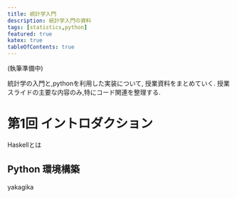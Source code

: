 ```yaml
---
title: 統計学入門
description: 統計学入門の資料
tags: [statistics,python]
featured: true
katex: true
tableOfContents: true
---
```


(執筆準備中)

統計学の入門と,pythonを利用した実装について,
授業資料をまとめていく.
授業スライドの主要な内容のみ,特にコード関連を整理する.


# 第1回 イントロダクション

Haskellとは




## Python 環境構築



yakagika
